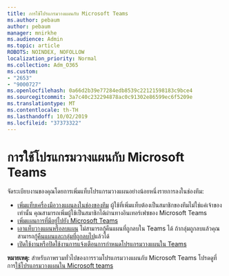 ```yaml
---
title: การใช้โปรแกรมวางแผนกับ Microsoft Teams
ms.author: pebaum
author: pebaum
manager: mnirkhe
ms.audience: Admin
ms.topic: article
ROBOTS: NOINDEX, NOFOLLOW
localization_priority: Normal
ms.collection: Adm_O365
ms.custom:
- "2653"
- "9000727"
ms.openlocfilehash: 0a66d2b39e77284edb8539c22121598183c9bce4
ms.sourcegitcommit: 3a7c40c232294878ac0c91302e86599ec6f5209e
ms.translationtype: MT
ms.contentlocale: th-TH
ms.lasthandoff: 10/02/2019
ms.locfileid: "37373322"
---
```

# <a name="using-planner-with-microsoft-teams"></a>การใช้โปรแกรมวางแผนกับ Microsoft Teams

จัดระเบียบงานของคุณโดยการเพิ่มแท็บโปรแกรมวางแผนอย่างน้อยหนึ่งรายการลงในช่องทีม: 

- [เพิ่มแท็บเครื่องมือวางแผนลงในช่องของทีม](https://support.office.com/article/62798a9f-e8f7-4722-a700-27dd28a06ee0#bkmk_addaplannertabtoateamchannel) ผู้ใช้ที่เพิ่มแท็บต้องเป็นสมาชิกของทีมไม่ใช่แค่เจ้าของเท่านั้น คุณสามารถเพิ่มผู้ใช้เป็นสมาชิกได้ผ่านทางอินเทอร์เฟซของ Microsoft Teams
- [เพิ่มแผนการที่มีอยู่ไปยัง Microsoft Teams](https:/techcommunity.microsoft.com/t5/Planner-Blog/Bringing-a-Plan-into-Microsoft-Teams/ba-p/57463)
- [เอาแท็บวางแผนหรือลบแผน](https://support.office.com/article/62798a9f-e8f7-4722-a700-27dd28a06ee0#bkmk_removeaplannertabordeleteaplan) ไม่สามารถกู้คืนแผนที่ถูกลบใน Teams ได้ ถ้ากลุ่มถูกลบแล้วคุณสามารถ[กู้คืนแผนและกลุ่มที่ถูกลบไป](https://blogs.msdn.microsoft.com/brismith/2017/03/29/microsoft-planner-now-you-can-recover-deleted-plans-and-groups)แล้วได้
- [เปิดใช้งานหรือปิดใช้งานการแจ้งเตือนการกำหนดโปรแกรมวางแผนใน Teams](https://support.office.com/article/62798a9f-e8f7-4722-a700-27dd28a06ee0#bkmk_getplannerassignmentnotificationsinteams)

**หมายเหตุ:** สำหรับภาพรวมทั่วไปของการรวมโปรแกรมวางแผนกับ Microsoft Teams โปรดดูที่การ[ใช้โปรแกรมวางแผนใน Microsoft teams](https://support.office.com/article/62798a9f-e8f7-4722-a700-27dd28a06ee0)